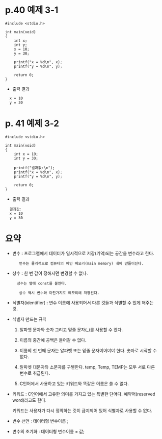 # p.40 예제 3-1

```
#include <stdio.h>

int main(void)
{
	int x;
	int y;
	x = 10;
	y = 30;

	printf("x = %d\n", x);
	printf("y = %d\n", y);

	return 0;
}
```

- 출력 결과
```
  x = 10 
  y = 30
```


# p. 41  예제 3-2

```
#include <stdio.h>

int main(void)
{
	int x = 10;
	int y = 30;

	printf("결과값:\n");
	printf("x = %d\n", x);
	printf("y = %d\n", y);

	return 0;
}
```


- 출력 결과
```
  결과값:
  x = 10
  y = 30
```


# 요약

- 변수 : 프로그램에서 데이터가 일시적으로 저장(기억)되는 공간을 변수라고 한다.

         변수는 물리적으로 컴퓨터의 메인 메모리(main memory) 내에 만들어진다.

- 상수 : 한 번 값이 정해지면 변경할 수 없다.

        상수는 앞에 const를 붙인다.

         상수 역시 변수와 마찬가지로 메모리에 저장된다.

- 식별자(identifier) : 변수 이름에 사용되어서 다른 것들과 식별할 수 있게 해주는 것.
  
- 식별자 만드는 규칙

  1. 알파벳 문자와 숫자 그리고 밑줄 문자(_)를 사용할 수 있다.
 
  2. 이름의 중간에 공백은 들어갈 수 없다.
 
  3. 이름의 첫 번째 문자는 알파벳 또는 밑줄 문자이어야야 한다. 숫자로 시작할 수 없다.
 
  4. 알파벳 대문자와 소문자를 구별한다. temp, Temp, TEMP는 모두 서로 다른 변수로 취급된다.
 
  5. C언어에서 사용하고 있는 키워드와 똑같은 이름은 쓸 수 없다.
 
- 키워드 : C언어에서 고유한 의미를 가지고 있는 특별한 단어다. 예약어(reserved word)라고도 한다.

  키워드는 사용자가 다시 정의하는 것이 금지되어 있어 식별자로 사용할 수 없다.

- 변수 선언 : 데이터형 변수이름 ;

- 변수의 초기화 : 데이터형 변수이름 = 값;
  


